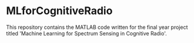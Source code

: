 # MLforCognitiveRadio

This repository contains the MATLAB code written for the final year project titled 'Machine Learning for Spectrum Sensing in Cognitive Radio'.
